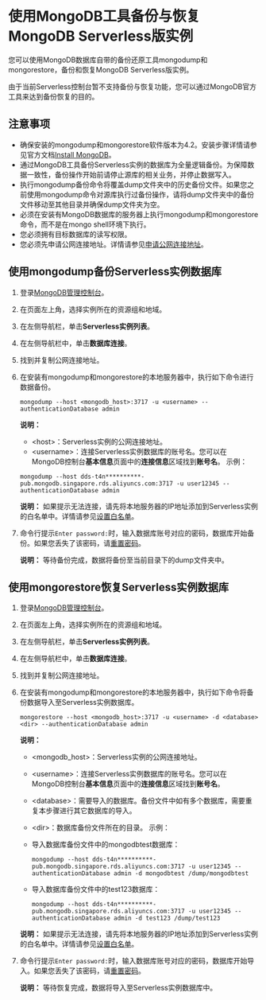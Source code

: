 # 使用MongoDB工具备份与恢复MongoDB Serverless版实例

您可以使用MongoDB数据库自带的备份还原工具mongodump和mongorestore，备份和恢复MongoDB Serverless版实例。

由于当前Serverless控制台暂不支持备份与恢复功能，您可以通过MongoDB官方工具来达到备份恢复的目的。

## 注意事项

-   确保安装的mongodump和mongorestore软件版本为4.2。安装步骤详情请参见官方文档[Install MongoDB](https://docs.mongodb.com/v3.4/installation/)。
-   通过MongoDB工具备份Serverless实例的数据库为全量逻辑备份。为保障数据一致性，备份操作开始前请停止源库的相关业务，并停止数据写入。
-   执行mongodump备份命令将覆盖dump文件夹中的历史备份文件。如果您之前使用mongodump命令对源库执行过备份操作，请将dump文件夹中的备份文件移动至其他目录并确保dump文件夹为空。
-   必须在安装有MongoDB数据库的服务器上执行mongodump和mongorestore命令，而不是在mongo shell环境下执行。
-   您必须拥有目标数据库的读写权限。
-   您必须先申请公网连接地址。详情请参见[申请公网连接地址](/cn.zh-CN/Serverless版快速入门/申请公网连接地址.md)。

## 使用mongodump备份Serverless实例数据库

1.  登录[MongoDB管理控制台](https://mongodb.console.aliyun.com/)。

2.  在页面左上角，选择实例所在的资源组和地域。

3.  在左侧导航栏，单击**Serverless实例列表**。

4.  在左侧导航栏中，单击**数据库连接**。

5.  找到并复制公网连接地址。

6.  在安装有mongodump和mongorestore的本地服务器中，执行如下命令进行数据备份。

    ```
    mongodump --host <mongodb_host>:3717 -u <username> --authenticationDatabase admin
    ```

    **说明：**

    -   <host\>：Serverless实例的公网连接地址。
    -   <username\>：连接Serverless实例数据库的账号名。您可以在MongoDB控制台**基本信息**页面中的**连接信息**区域找到**账号名**。
    示例：

    ```
    mongodump --host dds-t4n**********-pub.mongodb.singapore.rds.aliyuncs.com:3717 -u user12345 --authenticationDatabase admin
    ```

    **说明：** 如果提示无法连接，请先将本地服务器的IP地址添加到Serverless实例的白名单中。详情请参见[设置白名单](/cn.zh-CN/Serverless版快速入门/设置白名单.md)。

7.  命令行提示`Enter password:`时，输入数据库账号对应的密码，数据库开始备份。如果您丢失了该密码，请[重置密码](/cn.zh-CN/Serverless版快速入门/重置密码.md)。

    **说明：** 等待备份完成，数据将备份至当前目录下的dump文件夹中。


## 使用mongorestore恢复Serverless实例数据库

1.  登录[MongoDB管理控制台](https://mongodb.console.aliyun.com/)。

2.  在页面左上角，选择实例所在的资源组和地域。

3.  在左侧导航栏，单击**Serverless实例列表**。

4.  在左侧导航栏中，单击**数据库连接**。

5.  找到并复制公网连接地址。

6.  在安装有mongodump和mongorestore的本地服务器中，执行如下命令将备份数据导入至Serverless实例数据库。

    ```
    mongorestore --host <mongodb_host>:3717 -u <username> -d <database>  <dir> --authenticationDatabase admin
    ```

    **说明：**

    -   <mongodb\_host\>：Serverless实例的公网连接地址。
    -   <username\>：连接Serverless实例数据库的账号名。您可以在MongoDB控制台**基本信息**页面中的**连接信息**区域找到**账号名**。
    -   <database\>：需要导入的数据库。备份文件中如有多个数据库，需要重复本步骤进行其它数据库的导入。
    -   <dir\>：数据库备份文件所在的目录。
    示例：

    -   导入数据库备份文件中的mongodbtest数据库：

        ```
        mongodump --host dds-t4n**********-pub.mongodb.singapore.rds.aliyuncs.com:3717 -u user12345 --authenticationDatabase admin -d mongodbtest /dump/mongodbtest 
        ```

    -   导入数据库备份文件中的test123数据库：

        ```
        mongodump --host dds-t4n**********-pub.mongodb.singapore.rds.aliyuncs.com:3717 -u user12345 --authenticationDatabase admin -d test123 /dump/test123 
        ```

    **说明：** 如果提示无法连接，请先将本地服务器的IP地址添加到Serverless实例的白名单中。详情请参见[设置白名单](/cn.zh-CN/Serverless版快速入门/设置白名单.md)。

7.  命令行提示`Enter password:`时，输入数据库账号对应的密码，数据库开始导入。如果您丢失了该密码，请[重置密码](/cn.zh-CN/Serverless版快速入门/重置密码.md)。

    **说明：** 等待恢复完成，数据将导入至Serverless实例数据库中。


